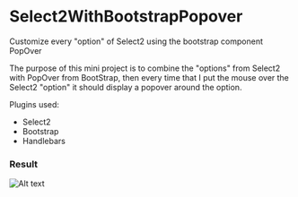 # Select2WithBootstrapPopover
Customize every "option" of Select2 using the bootstrap component PopOver


The purpose of this mini project is to combine the "options" from Select2 with PopOver from BootStrap, then every time that
I put the mouse over the Select2 "option" it should display a popover around the option.

Plugins used:
* Select2
* Bootstrap
* Handlebars
 
### Result ###

![Alt text](https://dl.dropboxusercontent.com/content_link/VjwF2ZbtpH4ZR71PAxqHaDOpVNhw5pIyb858ANaGWqvT2UhuRIiV2KrGH4hqPd4B/file?duc_id=jgIwQxTHWOWVUJiGrXdnSwVVm31sO8RUEGNHLuyVtnEfA1KmihAEBAczdSgHQ29p&dl=0&size=1280x960&size_mode=3 "Select2 with PopOver")
